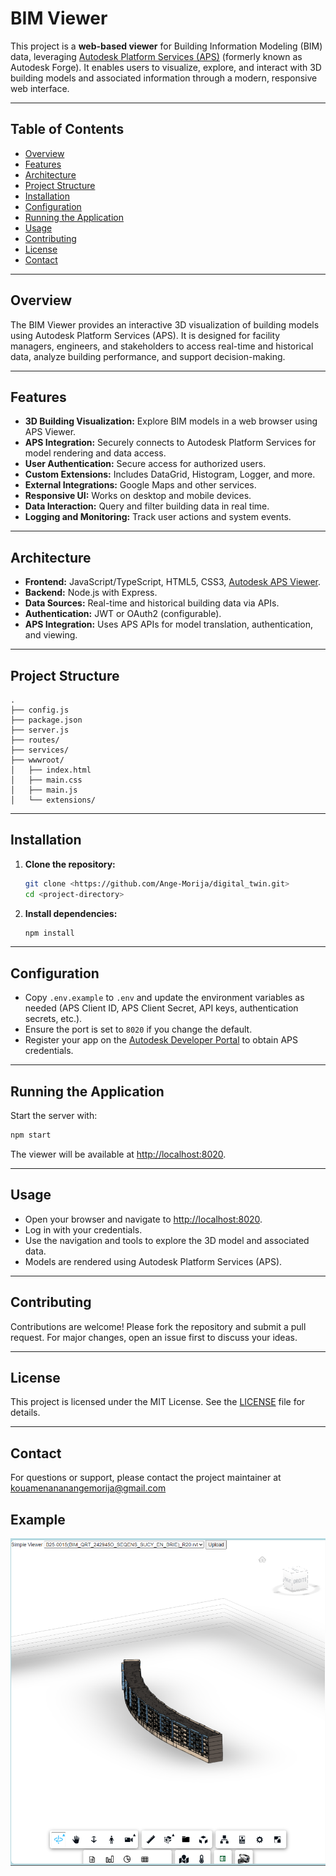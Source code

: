 # BIM Viewer

This project is a **web-based viewer** for Building Information Modeling (BIM) data, leveraging [Autodesk Platform Services (APS)](https://aps.autodesk.com/) (formerly known as Autodesk Forge). It enables users to visualize, explore, and interact with 3D building models and associated information through a modern, responsive web interface.

---

## Table of Contents

- [Overview](#overview)
- [Features](#features)
- [Architecture](#architecture)
- [Project Structure](#project-structure)
- [Installation](#installation)
- [Configuration](#configuration)
- [Running the Application](#running-the-application)
- [Usage](#usage)
- [Contributing](#contributing)
- [License](#license)
- [Contact](#contact)

---

## Overview

The BIM Viewer provides an interactive 3D visualization of building models using Autodesk Platform Services (APS). It is designed for facility managers, engineers, and stakeholders to access real-time and historical data, analyze building performance, and support decision-making.

---

## Features

- **3D Building Visualization:** Explore BIM models in a web browser using APS Viewer.
- **APS Integration:** Securely connects to Autodesk Platform Services for model rendering and data access.
- **User Authentication:** Secure access for authorized users.
- **Custom Extensions:** Includes DataGrid, Histogram, Logger, and more.
- **External Integrations:** Google Maps and other services.
- **Responsive UI:** Works on desktop and mobile devices.
- **Data Interaction:** Query and filter building data in real time.
- **Logging and Monitoring:** Track user actions and system events.

---

## Architecture

- **Frontend:** JavaScript/TypeScript, HTML5, CSS3, [Autodesk APS Viewer](https://aps.autodesk.com/en/docs/viewer/v7/overview/).
- **Backend:** Node.js with Express.
- **Data Sources:** Real-time and historical building data via APIs.
- **Authentication:** JWT or OAuth2 (configurable).
- **APS Integration:** Uses APS APIs for model translation, authentication, and viewing.

---

## Project Structure

```
.
├── config.js
├── package.json
├── server.js
├── routes/
├── services/
├── wwwroot/
│   ├── index.html
│   ├── main.css
│   ├── main.js
│   └── extensions/
```

---

## Installation

1. **Clone the repository:**
   ```sh
   git clone <https://github.com/Ange-Morija/digital_twin.git>
   cd <project-directory>
   ```

2. **Install dependencies:**
   ```sh
   npm install
   ```

---

## Configuration

- Copy `.env.example` to `.env` and update the environment variables as needed (APS Client ID, APS Client Secret, API keys, authentication secrets, etc.).
- Ensure the port is set to `8020` if you change the default.
- Register your app on the [Autodesk Developer Portal](https://aps.autodesk.com/) to obtain APS credentials.

---

## Running the Application

Start the server with:

```sh
npm start
```

The viewer will be available at [http://localhost:8020](http://localhost:8020).

---

## Usage

- Open your browser and navigate to [http://localhost:8020](http://localhost:8020).
- Log in with your credentials.
- Use the navigation and tools to explore the 3D model and associated data.
- Models are rendered using Autodesk Platform Services (APS).

---

## Contributing

Contributions are welcome! Please fork the repository and submit a pull request. For major changes, open an issue first to discuss your ideas.

---

## License

This project is licensed under the MIT License. See the [LICENSE](LICENSE) file for details.

---

## Contact

For questions or support, please contact the project maintainer at kouamenananangemorija@gmail.com

## Example

![alt text](image.png)